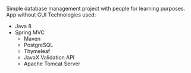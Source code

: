 Simple database management project with people for learning purposes. App without GUI
Technologies used:
   - Java 8
   - Spring MVC
	 - Maven
	 - PostgreSQL
	 - Thymeleaf
	 - JavaX Validation API
	 - Apache Tomcat Server
